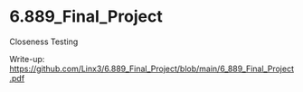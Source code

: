 # 6.889_Final_Project
Closeness Testing

Write-up: https://github.com/Linx3/6.889_Final_Project/blob/main/6_889_Final_Project.pdf
